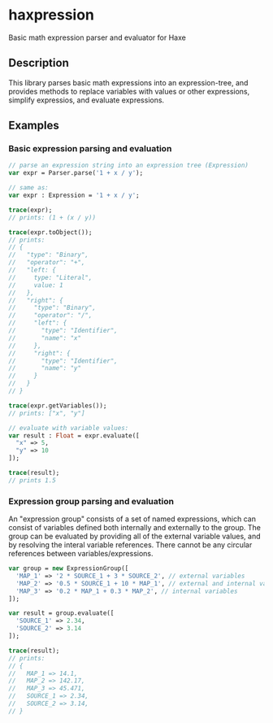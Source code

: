 # haxpression

Basic math expression parser and evaluator for Haxe

## Description

This library parses basic math expressions into an expression-tree, and
provides methods to replace variables with values or other expressions,
simplify expressios, and evaluate expressions.

## Examples

### Basic expression parsing and evaluation

```haxe
// parse an expression string into an expression tree (Expression)
var expr = Parser.parse('1 + x / y');

// same as:
var expr : Expression = '1 + x / y';

trace(expr);
// prints: (1 + (x / y))

trace(expr.toObject());
// prints:
// {
//   "type": "Binary",
//   "operator": "+",
//   "left: {
//     type: "Literal",
//     value: 1
//   },
//   "right": {
//     "type": "Binary",
//     "operator": "/",
//     "left": {
//       "type": "Identifier",
//       "name": "x"
//     },
//     "right": {
//       "type": "Identifier",
//       "name": "y"
//     }
//   }
// }

trace(expr.getVariables());
// prints: ["x", "y"]

// evaluate with variable values:
var result : Float = expr.evaluate([
  "x" => 5,
  "y" => 10
]);

trace(result);
// prints 1.5
```

### Expression group parsing and evaluation

An "expression group" consists of a set of named expressions, which can
consist of variables defined both internally and externally to the
group.  The group can be evaluated by providing all of the external variable
values, and by resolving the interal variable references.  There cannot
be any circular references between variables/expressions.

```haxe
var group = new ExpressionGroup([
  'MAP_1' => '2 * SOURCE_1 + 3 * SOURCE_2', // external variables
  'MAP_2' => '0.5 * SOURCE_1 + 10 * MAP_1', // external and internal variables
  'MAP_3' => '0.2 * MAP_1 + 0.3 * MAP_2', // internal variables
]);

var result = group.evaluate([
  'SOURCE_1' => 2.34,
  'SOURCE_2' => 3.14
]);

trace(result);
// prints:
// {
//   MAP_1 => 14.1,
//   MAP_2 => 142.17,
//   MAP_3 => 45.471,
//   SOURCE_1 => 2.34,
//   SOURCE_2 => 3.14,
// }
```
